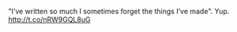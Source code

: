 "I’ve written so much I sometimes forget the things I’ve made". Yup. <a href="http://t.co/nRW9GQL8uG">http://t.co/nRW9GQL8uG</a>